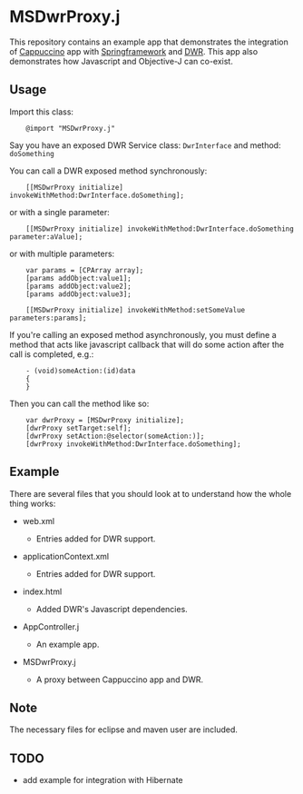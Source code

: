 MSDwrProxy.j
==========

This repository contains an example app that demonstrates the integration of [Cappuccino](http://www.cappuccino.org) app with [Springframework](http://www.springframework.org) and [DWR](http://directwebremoting.org). 
This app also demonstrates how Javascript and Objective-J can co-exist.

## Usage

Import this class:

        @import "MSDwrProxy.j"
          
Say you have an exposed DWR Service class: <code>DwrInterface</code> and method: <code>doSomething</code> 
          
You can call a DWR exposed method synchronously:      

        [[MSDwrProxy initialize] invokeWithMethod:DwrInterface.doSomething];
        
or with a single parameter:

        [[MSDwrProxy initialize] invokeWithMethod:DwrInterface.doSomething parameter:aValue];
        
or with multiple parameters:

        var params = [CPArray array];
        [params addObject:value1];
        [params addObject:value2];
        [params addObject:value3];
        
        [[MSDwrProxy initialize] invokeWithMethod:setSomeValue parameters:params];
        
If you're calling an exposed method asynchronously, you must define a method that acts like javascript callback that will do some action after the call is completed, e.g.:

        - (void)someAction:(id)data
        {
        }
        
Then you can call the method like so:

        var dwrProxy = [MSDwrProxy initialize];
        [dwrProxy setTarget:self];
        [dwrProxy setAction:@selector(someAction:)];
        [dwrProxy invokeWithMethod:DwrInterface.doSomething];
        
## Example
    
There are several files that you should look at to understand how the whole thing works:

- web.xml
  - Entries added for DWR support.
  
- applicationContext.xml
  - Entries added for DWR support.
  
- index.html
  - Added DWR's Javascript dependencies.
  
- AppController.j
  - An example app.
  
- MSDwrProxy.j
  - A proxy between Cappuccino app and DWR.

## Note

The necessary files for eclipse and maven user are included.  

## TODO

- add example for integration with Hibernate
